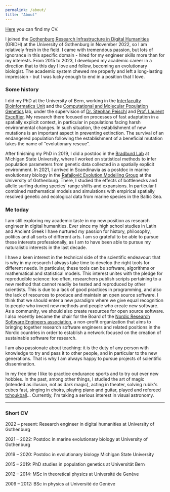 ```yaml
---
permalink: /about/
title: "About"
---
```


[Here](/assets/docs/CV_uptodate.pdf) you can find my CV.

I joined the [Gothenburg Research Infrastructure in Digital Humanities](https://dh.gu.se) (GRIDH) at the University of Gothenburg in November 2022, so I am relatively fresh in the field. I came with tremendous passion, but lots of ignorance in this specific domain - hired for my engineer skills more than for my interests. From 2015 to 2023, I developed my academic career in a direction that to this day I love and follow, becoming an evolutionary biologist. The academic system chewed me properly and left a long-lasting impression - but I was lucky enough to end in a position that I love.

### Some history

I did my PhD at the University of Bern, working in the [Interfaculty Bioinformatics Unit](https://www.bioinformatics.unibe.ch/index_eng.html) and the [Computational and Molecular Population Genetics](https://www.cmpg.iee.unibe.ch/index_eng.html) lab, under the supervision of [Dr. Stephan Peischl](http://www.bioinformatics.unibe.ch/about_us/staff/dr_peischl_stephan/index_eng.html) and [Prof. Laurent Excoffier](https://www.cmpg.iee.unibe.ch/about_us/team/researchers/prof_dr_excoffier_laurent/index_eng.html). My research there focused on processes of fast adaptation in a spatially explicit context, in particular in populations facing harsh environmental changes. In such situation, the establishment of new mutations is an important aspect in preventing extinction. The survival of an endangered population following the establishment of a beneficial mutation takes the name of “evolutionary rescue”.

After finishing my PhD in 2019, I did a postdoc in the [Bradburd Lab](http://www.genescape.org/) at Michigan State University, where I worked on statistical methods to infer population parameters from genetic data collected in a spatially explicit environment. In 2021, I arrived in Scandinavia as a postdoc in marine evolutionary biology in the [Rafajlović Evolution Modelling Group](https://www.gu.se/en/research/rafajlovic-evolution-modelling-group) at the University of Gothenburg. There, I studied the effects of bottlenecks and allelic surfing during species' range shifts and expansions. In particular I combined mathematical models and simulations with empirical spatially resolved genetic and ecological data from marine species in the Baltic Sea.
  
### Me today

I am still exploring my academic taste in my new position as research engineer in digital humanities. Ever since my high school studies in Latin and Ancient Greek I have nurtured my passion for history, philosophy, politics and all sorts of different arts. I am so grateful to be able to pursue these interests professionally, as I am to have been able to pursue my naturalistic interests in the last decade.  

I have a keen interest in the technical side of the scientific endeavour: that is why in my research I always take time to develop the right tools for different needs. In particular, these tools can be software, algorithms or mathematical and statistical models. This interest unites with the pledge for reproducible science: too often, researchers publish scripts pertaining to a new method that cannot readily be tested and reproduced by other scientists. This is due to a lack of good practices in programming, and also the lack of resources to produce and maintain an open source software. I think that we should enter a new paradigm where we give equal recognition to people who invent new methods and people who create new software. As a community, we should also create resources for open source software. I also recently became the chair for the Board of the [Nordic Research Software Engineers association](https://nordic-rse.org), a non-profit organization that aims to bringing together research software engineers and related positions in the Nordic countries in order to establish a network focused on the creation of sustainable software for research.

I am also passionate about teaching: it is the duty of any person with knowledge to try and pass it to other people, and in particular to the new generations. That is why I am always happy to pursue projects of scientific dissemination.

In my free time I like to practice endurance sports and to try out ever new hobbies. In the past, among other things, I studied the art of magic (intended as illusion, not as dark magic), acting in theater, solving rubik's cubes fast, singing in choirs, playing piano and guitar, played and refereed [tchoukball](https://www.youtube.com/watch?v=GaMCX6JpjXs)... Currently, I'm taking a serious interest in visual astronomy.

***

### Short CV

2022 – present: Research engineer in digital humanities at University of Gothenburg

2021 – 2022: Postdoc in marine evolutionary biology at University of Gothenburg

2019 – 2020: Postdoc in evolutionary biology Michigan State University

2015 – 2019: PhD studies in population genetics at Universität Bern

2012 – 2014: MSc in theoretical physics at Université de Genève

2009 – 2012: BSc in physics at Université de Genève
